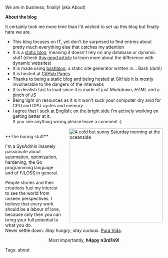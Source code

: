 We are in business, finally! (aka About)

**About the blog**                                                                 

It certainly took me more time than I'd wished to set up this blog but finally here we are.

* This blog focuses on IT, yet don't be surprised to find entries about pretty much everything else that catches my attention
* It is a [static blog](https://www.staticgen.com), meaning it doesn't rely on any database or dynamic stuff (check [this good article](https://davidwalsh.name/introduction-static-site-generators) to learn more about the difference with dynamic websites)
* It is made using [bashblog](https://github.com/cfenollosa/bashblog "Meet the little giant"), a static site generator written in... Bash (duh!)
* It is hosted at [GitHub Pages](https://pages.github.com "GitHub Pages")
* Thanks to being a static blog and being hosted at GitHub it is mostly invulnerable to the dangers of the interwebs
* It is devilish fast to load since it is made of just *Markdown*, *HTML* and a pinch of *JS*
* Being light on resources as it is it won't suck your computer dry avid for CPU and GPU cycles and memory
* I agree that I suck at English; on the bright side I'm actively working on getting better at it.                        
If you see anything wrong please leave a comment :)

<img src="https://raw.githubusercontent.com/i90rr/i90rr.github.io/master/resources/img/394089_ds.png" alt="A cold but sunny Saturday morning at the oceanside" title="A cold but sunny Saturday morning at the oceanside" align="right" width="300" height="300" style="margin-left: 25px">

<br>
**The boring stuff**

I'm a SysAdmin insanely passionate about automation, optimization, hardening, the Go programming language and of F/LOSS in general.

People stories and their creations fuel my interest to see the world from unseen perspectives. I believe that every work should be a labour of love, because only then you can bring your full potential to what you do.
<br>Never settle down. _Stay hungry_, _stay curious_. [Pura Vida](http://bestcostaricantours.com/about/puravida.html).
<br>

<p align="center">
   Most importantly, <b>h4ppy n3rd1n9!</b>
</p>

Tags: about
